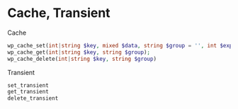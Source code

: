 # Cache, Transient

Cache

```php
wp_cache_set(int|string $key, mixed $data, string $group = '', int $expire = 0);
wp_cache_get(int|string $key, string $group);
wp_cache_delete(int|string $key, string $group)
```

Transient

```php
set_transient
get_transient
delete_transient
```

